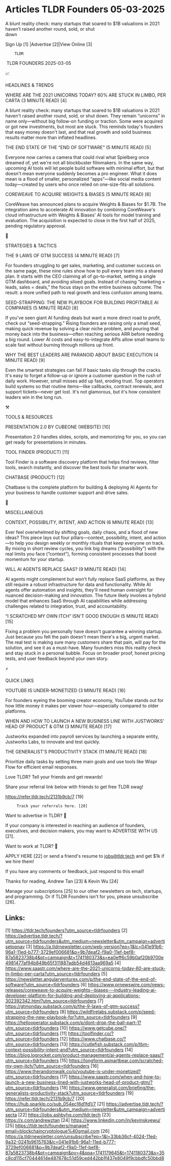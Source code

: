 # Articles TLDR Founders 05-03-2025

A blunt reality check: many startups that soared to $1B valuations in
2021 haven’t raised another round, sold, or shut
down ‌ ‌ ‌ ‌ ‌ ‌ ‌ ‌ ‌ ‌ ‌ ‌ ‌ ‌ ‌ ‌ ‌ ‌ ‌ ‌ ‌ ‌ ‌ ‌ ‌ ‌  ‌ ‌ ‌ ‌ ‌ ‌ ‌ ‌ ‌ ‌ ‌ ‌ ‌ ‌ ‌ ‌ ‌ ‌ ‌ ‌ ‌ ‌ ‌ ‌ ‌ ‌ 


 Sign Up [1] |Advertise [2]|View Online [3] 

		TLDR 

 TLDR FOUNDERS 2025-03-05

📈 

HEADLINES & TRENDS

 WHERE ARE THE 2021 UNICORNS TODAY? 60% ARE STUCK IN LIMBO, PER CARTA
(3 MINUTE READ) [4] 

 A blunt reality check: many startups that soared to $1B valuations in
2021 haven't raised another round, sold, or shut down. They remain
“unicorns” in name only—without big follow-on funding or
traction. Some were acquired or got new investments, but most are
stuck. This reminds today's founders that easy money doesn't last, and
that real growth and solid business results matter more than inflated
headlines. 

 THE END STATE OF THE “END OF SOFTWARE” (5 MINUTE READ) [5] 

 Everyone now carries a camera that could rival what Spielberg once
dreamed of, yet we're not all blockbuster filmmakers. In the same way,
upcoming AI tools will let people build software with minimal effort,
but that doesn't mean everyone suddenly becomes a pro engineer. What
it does mean is a flood of smaller, personalized “apps”—like
social media content today—created by users who once relied on
one-size-fits-all solutions. 

 COREWEAVE TO ACQUIRE WEIGHTS & BIASES (5 MINUTE READ) [6] 

 CoreWeave has announced plans to acquire Weights & Biases for $1.7B.
The integration aims to accelerate AI innovation by combining
CoreWeave's cloud infrastructure with Weights & Biases' AI tools for
model training and evaluation. The acquisition is expected to close in
the first half of 2025, pending regulatory approval. 

🧠 

STRATEGIES & TACTICS

 THE 9 LAWS OF GTM SUCCESS (4 MINUTE READ) [7] 

 For founders struggling to get sales, marketing, and customer success
on the same page, these nine rules show how to pull every team into a
shared plan. It starts with the CEO claiming all of go-to-market,
setting a single GTM dashboard, and avoiding siloed goals. Instead of
chasing “marketing = leads, sales = deals,” the focus stays on the
entire business outcome. The result: a more unified path to real
growth and less confusion among teams. 

 SEED-STRAPPING: THE NEW PLAYBOOK FOR BUILDING PROFITABLE AI COMPANIES
(5 MINUTE READ) [8] 

 If you've seen giant AI funding deals but want a more direct road to
profit, check out “seed-strapping.” Rising founders are raising
only a small seed, making quick revenue by solving a clear niche
problem, and pouring that money back into the business—often
reaching serious ARR before needing a big round. Lower AI costs and
easy-to-integrate APIs allow small teams to scale fast without burning
through millions up front. 

 WHY THE BEST LEADERS ARE PARANOID ABOUT BASIC EXECUTION (4 MINUTE
READ) [9] 

 Even the smartest strategies can fail if basic tasks slip through the
cracks. It's easy to forget a follow-up or ignore a customer question
in the rush of daily work. However, small misses add up fast, eroding
trust. Top operators build systems so that routine items—like
callbacks, contract renewals, and support tickets—never get lost.
It's not glamorous, but it's how consistent leaders win in the long
run. 

⚒️ 

TOOLS & RESOURCES

 PRESENTATION 2.0 BY CUBEONE (WEBSITE) [10] 

 Presentation 2.0 handles slides, scripts, and memorizing for you, so
you can get ready for presentations in minutes. 

 TOOL FINDER (PRODUCT) [11] 

 Tool Finder is a software discovery platform that helps find reviews,
filter tools, search instantly, and discover the best tools for
smarter work. 

 CHATBASE (PRODUCT) [12] 

 Chatbase is the complete platform for building & deploying AI Agents
for your business to handle customer support and drive sales. 

🎁 

MISCELLANEOUS

 CONTEXT, POSSIBILITY, INTENT, AND ACTION (6 MINUTE READ) [13] 

 Ever feel overwhelmed by shifting goals, daily chaos, and a flood of
new ideas? This piece lays out four pillars—context, possibility,
intent, and action—to help you design weekly or monthly rituals that
keep everyone on track. By mixing in short review cycles, you link big
dreams (“possibility”) with the real limits you face
(“context”), forming consistent processes that boost momentum for
your startup. 

 WILL AI AGENTS REPLACE SAAS? (9 MINUTE READ) [14] 

 AI agents might complement but won't fully replace SaaS platforms, as
they still require a robust infrastructure for data and functionality.
While AI agents offer automation and insights, they'll need human
oversight for nuanced decision-making and innovation. The future
likely involves a hybrid model that enhances SaaS through AI
capabilities while addressing challenges related to integration,
trust, and accountability. 

 “I SCRATCHED MY OWN ITCH” ISN'T GOOD ENOUGH (5 MINUTE READ) [15] 

 Fixing a problem you personally have doesn't guarantee a winning
startup. Just because you felt the pain doesn't mean there's a big,
urgent market. The real test is making sure many customers share that
pain, will pay for the solution, and see it as a must-have. Many
founders miss this reality check and stay stuck in a personal bubble.
Focus on broader proof, honest pricing tests, and user feedback beyond
your own story. 

⚡ 

QUICK LINKS

 YOUTUBE IS UNDER-MONETIZED (3 MINUTE READ) [16] 

 For founders eyeing the booming creator economy, YouTube stands out
for how little money it makes per viewer hour—especially compared to
older platforms. 

 WHEN AND HOW TO LAUNCH A NEW BUSINESS LINE WITH JUSTWORKS' HEAD OF
PRODUCT & GTM (3 MINUTE READ) [17] 

 Justworks expanded into payroll services by launching a separate
entity, Justworks Labs, to innovate and test quickly. 

 THE GENERALIST'S PRODUCTIVITY STACK (11 MINUTE READ) [18] 

 Prioritize daily tasks by setting three main goals and use tools like
Wispr Flow for efficient email responses. 

Love TLDR? Tell your friends and get rewards!

 Share your referral link below with friends to get free TLDR swag! 

 https://refer.tldr.tech/2131b9cb/7 [19] 

		 Track your referrals here. [20] 

Want to advertise in TLDR? 📰

 If your company is interested in reaching an audience of founders,
executives, and decision makers, you may want to ADVERTISE WITH US
[21]. 

Want to work at TLDR? 💼

 APPLY HERE [22] or send a friend's resume to jobs@tldr.tech and get
$1k if we hire them! 

 If you have any comments or feedback, just respond to this email! 

Thanks for reading, 
Andrew Tan [23] & Kevin Wu [24] 

 Manage your subscriptions [25] to our other newsletters on tech,
startups, and programming. Or if TLDR Founders isn't for you, please
unsubscribe [26]. 

 

Links:
------
[1] https://tldr.tech/founders?utm_source=tldrfounders
[2] https://advertise.tldr.tech/?utm_source=tldrfounders&utm_medium=newsletter&utm_campaign=advertisetopnav
[3] https://a.tldrnewsletter.com/web-version?ep=1&lc=041e91b6-96a1-11ed-b777-3729ef006681&p=9b7deaf2-f9a0-11ef-bef8-87a5823738b4&pt=campaign&t=1741180373&s=ea0eff6c59b0af20b9700e4981477af94b849b65f311887adb54d4613aa969a5
[4] https://www.saastr.com/where-are-the-2021-unicorns-today-60-are-stuck-in-limbo-per-carta?utm_source=tldrfounders
[5] https://newsletter.angularventures.com/p/the-end-state-of-the-end-of-software?utm_source=tldrfounders
[6] https://www.prnewswire.com/news-releases/coreweave-to-acquire-weights--biases---industry-leading-ai-developer-platform-for-building-and-deploying-ai-applications-302392342.html?utm_source=tldrfounders
[7] https://gtmonday.substack.com/p/the-9-laws-of-gtm-success?utm_source=tldrfounders
[8] https://wildfirelabs.substack.com/p/seed-strapping-the-new-playbook-for?utm_source=tldrfounders
[9] https://hellooperator.substack.com/p/dont-drop-the-ball-part-1?utm_source=tldrfounders
[10] https://www.getcube.one/?utm_source=tldrfounders
[11] https://toolfinder.co/?utm_source=tldrfounders
[12] https://www.chatbase.co/?utm_source=tldrfounders
[13] https://cutlefish.substack.com/p/tbm-context-possibility-intent-and?utm_source=tldrfounders
[14] https://blog.logrocket.com/product-management/ai-agents-replace-saas/?utm_source=tldrfounders
[15] https://longform.asmartbear.com/scratched-my-own-itch/?utm_source=tldrfounders
[16] https://www.therandomwalk.co/p/youtube-is-under-monetized?utm_source=tldrfounders
[17] https://www.saastr.com/when-and-how-to-launch-a-new-business-lined-with-justworks-head-of-product-gtm/?utm_source=tldrfounders
[18] https://www.generalist.com/briefing/the-generalists-productivity-stack?utm_source=tldrfounders
[19] https://refer.tldr.tech/2131b9cb/7
[20] https://hub.sparklp.co/sub_054ec16d1fd1/7
[21] https://advertise.tldr.tech/?utm_source=tldrfounders&utm_medium=newsletter&utm_campaign=advertisecta
[22] https://jobs.ashbyhq.com/tldr.tech
[23] https://x.com/andrewztan
[24] https://www.linkedin.com/in/kevinskyewu/
[25] https://tldr.tech/founders/manage?email=blockchaincryptologue%40gmail.com
[26] https://a.tldrnewsletter.com/unsubscribe?ep=1&l=33bb36cf-4024-11ed-9a32-0241b9615763&lc=041e91b6-96a1-11ed-b777-3729ef006681&p=9b7deaf2-f9a0-11ef-bef8-87a5823738b4&pt=campaign&pv=4&spa=1741179645&t=1741180373&s=35c8cd115cf70444614e487678c51d59ced442bb1f437e8049f9cbbdfc50bbd8